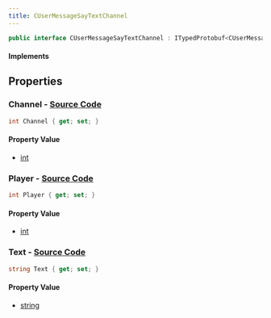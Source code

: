 ```yaml
---
title: CUserMessageSayTextChannel
---
```


```csharp
public interface CUserMessageSayTextChannel : ITypedProtobuf<CUserMessageSayTextChannel>, INativeHandle, INetMessage<CUserMessageSayTextChannel>, IDisposable
```

#### Implements

## Properties

### **Channel** - [Source Code](https://github.com/swiftly-solution/swiftlys2/blob/main/managed/src/SwiftlyS2.Generated/Protobufs/Interfaces/CUserMessageSayTextChannel.cs#L21)

```csharp
int Channel { get; set; }
```

#### Property Value

- [int](https://learn.microsoft.com/dotnet/api/system.int32)

### **Player** - [Source Code](https://github.com/swiftly-solution/swiftlys2/blob/main/managed/src/SwiftlyS2.Generated/Protobufs/Interfaces/CUserMessageSayTextChannel.cs#L18)

```csharp
int Player { get; set; }
```

#### Property Value

- [int](https://learn.microsoft.com/dotnet/api/system.int32)

### **Text** - [Source Code](https://github.com/swiftly-solution/swiftlys2/blob/main/managed/src/SwiftlyS2.Generated/Protobufs/Interfaces/CUserMessageSayTextChannel.cs#L24)

```csharp
string Text { get; set; }
```

#### Property Value

- [string](https://learn.microsoft.com/dotnet/api/system.string)

